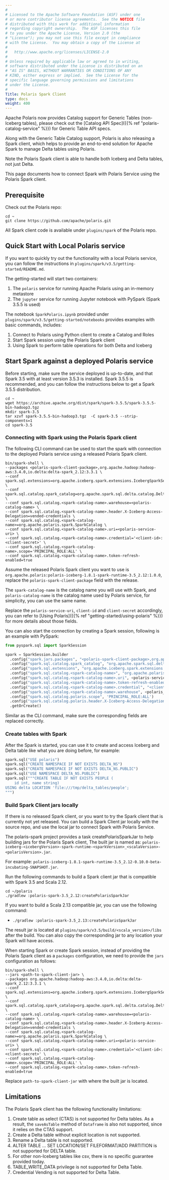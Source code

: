 ```yaml
---
#
# Licensed to the Apache Software Foundation (ASF) under one
# or more contributor license agreements.  See the NOTICE file
# distributed with this work for additional information
# regarding copyright ownership.  The ASF licenses this file
# to you under the Apache License, Version 2.0 (the
# "License"); you may not use this file except in compliance
# with the License.  You may obtain a copy of the License at
#
#   http://www.apache.org/licenses/LICENSE-2.0
#
# Unless required by applicable law or agreed to in writing,
# software distributed under the License is distributed on an
# "AS IS" BASIS, WITHOUT WARRANTIES OR CONDITIONS OF ANY
# KIND, either express or implied.  See the License for the
# specific language governing permissions and limitations
# under the License.
#
Title: Polaris Spark Client
type: docs
weight: 400
---
```


Apache Polaris now provides Catalog support for Generic Tables (non-Iceberg tables), please check out 
the [Catalog API Spec]({{% ref "polaris-catalog-service" %}}) for Generic Table API specs.

Along with the Generic Table Catalog support, Polaris is also releasing a Spark client, which helps to 
provide an end-to-end solution for Apache Spark to manage Delta tables using Polaris.

Note the Polaris Spark client is able to handle both Iceberg and Delta tables, not just Delta.

This page documents how to connect Spark with Polaris Service using the Polaris Spark client.

## Prerequisite
Check out the Polaris repo:
```shell
cd ~
git clone https://github.com/apache/polaris.git
```

All Spark client code is available under `plugins/spark` of the Polaris repo.

## Quick Start with Local Polaris service
If you want to quickly try out the functionality with a local Polaris service, you can follow the instructions
in `plugins/spark/v3.5/getting-started/README.md`.

The getting-started will start two containers:
1) The `polaris` service for running Apache Polaris using an in-memory metastore
2) The `jupyter` service for running Jupyter notebook with PySpark (Spark 3.5.5 is used)

The notebook `SparkPolaris.ipynb` provided under `plugins/spark/v3.5/getting-started/notebooks` provides examples 
with basic commands, includes:
1) Connect to Polaris using Python client to create a Catalog and Roles
2) Start Spark session using the Polaris Spark client
3) Using Spark to perform table operations for both Delta and Iceberg

## Start Spark against a deployed Polaris service
Before starting, make sure the service deployed is up-to-date, and that Spark 3.5 with at least version 3.5.3 is installed.
Spark 3.5.5 is recommended, and you can follow the instructions below to get a Spark 3.5.5 distribution.
```shell
cd ~
wget https://archive.apache.org/dist/spark/spark-3.5.5/spark-3.5.5-bin-hadoop3.tgz 
mkdir spark-3.5
tar xzvf spark-3.5.5-bin-hadoop3.tgz  -C spark-3.5 --strip-components=1
cd spark-3.5
```

### Connecting with Spark using the Polaris Spark client
The following CLI command can be used to start the spark with connection to the deployed Polaris service using
a released Polaris Spark client.

```shell
bin/spark-shell \
--packages <polaris-spark-client-package>,org.apache.hadoop:hadoop-aws:3.4.0,io.delta:delta-spark_2.12:3.3.1 \
--conf spark.sql.extensions=org.apache.iceberg.spark.extensions.IcebergSparkSessionExtensions,io.delta.sql.DeltaSparkSessionExtension \
--conf spark.sql.catalog.spark_catalog=org.apache.spark.sql.delta.catalog.DeltaCatalog \
--conf spark.sql.catalog.<spark-catalog-name>.warehouse=<polaris-catalog-name> \
--conf spark.sql.catalog.<spark-catalog-name>.header.X-Iceberg-Access-Delegation=vended-credentials \
--conf spark.sql.catalog.<spark-catalog-name>=org.apache.polaris.spark.SparkCatalog \
--conf spark.sql.catalog.<spark-catalog-name>.uri=<polaris-service-uri> \
--conf spark.sql.catalog.<spark-catalog-name>.credential='<client-id>:<client-secret>' \
--conf spark.sql.catalog.<spark-catalog-name>.scope='PRINCIPAL_ROLE:ALL' \
--conf spark.sql.catalog.<spark-catalog-name>.token-refresh-enabled=true
```
Assume the released Polaris Spark client you want to use is `org.apache.polaris:polaris-iceberg-1.8.1-spark-runtime-3.5_2.12:1.0.0`,
replace the `polaris-spark-client-package` field with the release.

The `spark-catalog-name` is the catalog name you will use with Spark, and `polaris-catalog-name` is the catalog name used 
by Polaris service, for simplicity, you can use the same name. 

Replace the `polaris-service-uri`, `client-id` and `client-secret` accordingly, you can refer to
[Using Polaris]({{% ref "getting-started/using-polaris" %}}) for more details about those fields.

You can also start the connection by creating a Spark session, following is an example with PySpark:
```python
from pyspark.sql import SparkSession

spark = SparkSession.builder
  .config("spark.jars.packages", "<polaris-spark-client-package>,org.apache.hadoop:hadoop-aws:3.3.4,io.delta:delta-spark_2.12:3.3.1")
  .config("spark.sql.catalog.spark_catalog", "org.apache.spark.sql.delta.catalog.DeltaCatalog")
  .config("spark.sql.extensions", "org.apache.iceberg.spark.extensions.IcebergSparkSessionExtensions,io.delta.sql.DeltaSparkSessionExtension")
  .config("spark.sql.catalog.<spark-catalog-name>", "org.apache.polaris.spark.SparkCatalog")  
  .config("spark.sql.catalog.<spark-catalog-name>.uri", <polaris-service-uri>)
  .config("spark.sql.catalog.<spark-catalog-name>.token-refresh-enabled", "true")
  .config("spark.sql.catalog.<spark-catalog-name>.credential", "<client-id>:<client_secret>")
  .config("spark.sql.catalog.<spark-catalog-name>.warehouse", <polaris_catalog_name>)
  .config("spark.sql.catalog.polaris.scope", 'PRINCIPAL_ROLE:ALL')
  .config("spark.sql.catalog.polaris.header.X-Iceberg-Access-Delegation", 'vended-credentials')
  .getOrCreate()
```
Similar as the CLI command, make sure the corresponding fields are replaced correctly.

### Create tables with Spark
After the Spark is started, you can use it to create and access Iceberg and Delta table like what you are doing before,
for example:
```python
spark.sql("USE polaris")
spark.sql("CREATE NAMESPACE IF NOT EXISTS DELTA_NS")
spark.sql("CREATE NAMESPACE IF NOT EXISTS DELTA_NS.PUBLIC")
spark.sql("USE NAMESPACE DELTA_NS.PUBLIC")
spark.sql("""CREATE TABLE IF NOT EXISTS PEOPLE (
    id int, name string)
USING delta LOCATION 'file:///tmp/delta_tables/people';
""")
```

### Build Spark Client jars locally
If there is no released Spark client, or you want to try the Spark client that is currently not yet released. You can
build a Spark Client jar locally with the source repo, and use the local jar to connect Spark with Polaris Service.

The polaris-spark project provides a task createPolarisSparkJar to help building jars for the Polaris Spark client,
The built jar is named as:
`polaris-iceberg-<icebergVersion>-spark-runtime-<sparkVersion>_<scalaVersion>-<polarisVersion>.jar`. 

For example: `polaris-iceberg-1.8.1-spark-runtime-3.5_2.12-0.10.0-beta-incubating-SNAPSHOT.jar`.

Run the following commands to build a Spark client jar that is compatible with Spark 3.5 and Scala 2.12.
```shell
cd ~/polaris
./gradlew :polaris-spark-3.5_2.12:createPolarisSparkJar
```
If you want to build a Scala 2.13 compatible jar, you can use the following command:
- `./gradlew :polaris-spark-3.5_2.13:createPolarisSparkJar` 

The result jar is located at `plugins/spark/v3.5/build/<scala_version>/libs` after the build. You can also copy the
corresponding jar to any location your Spark will have access.

When starting Spark or create Spark session, instead of providing the Polaris Spark client as a `packages` configuration, we
need to provide the `jars` configuration as follows:
```shell
bin/spark-shell \
--jars <path-to-spark-client-jar> \
--packages org.apache.hadoop:hadoop-aws:3.4.0,io.delta:delta-spark_2.12:3.3.1 \
--conf spark.sql.extensions=org.apache.iceberg.spark.extensions.IcebergSparkSessionExtensions,io.delta.sql.DeltaSparkSessionExtension \
--conf spark.sql.catalog.spark_catalog=org.apache.spark.sql.delta.catalog.DeltaCatalog \
--conf spark.sql.catalog.<spark-catalog-name>.warehouse=<polaris-catalog-name> \
--conf spark.sql.catalog.<spark-catalog-name>.header.X-Iceberg-Access-Delegation=vended-credentials \
--conf spark.sql.catalog.<spark-catalog-name>=org.apache.polaris.spark.SparkCatalog \
--conf spark.sql.catalog.<spark-catalog-name>.uri=<polaris-service-uri> \
--conf spark.sql.catalog.<spark-catalog-name>.credential='<client-id>:<client-secret>' \
--conf spark.sql.catalog.<spark-catalog-name>.scope='PRINCIPAL_ROLE:ALL' \
--conf spark.sql.catalog.<spark-catalog-name>.token-refresh-enabled=true
```
Replace `path-to-spark-client-jar` with where the built jar is located.

## Limitations
The Polaris Spark client has the following functionality limitations:
1) Create table as select (CTAS) is not supported for Delta tables. As a result, the `saveAsTable` method of `Dataframe`
   is also not supported, since it relies on the CTAS support.
2) Create a Delta table without explicit location is not supported.
3) Rename a Delta table is not supported.
4) ALTER TABLE ... SET LOCATION/SET FILEFORMAT/ADD PARTITION is not supported for DELTA table.
5) For other non-Iceberg tables like csv, there is no specific guarantee provided today.
6) TABLE_WRITE_DATA privilege is not supported for Delta Table.
7) Credential Vending is not supported for Delta Table.
